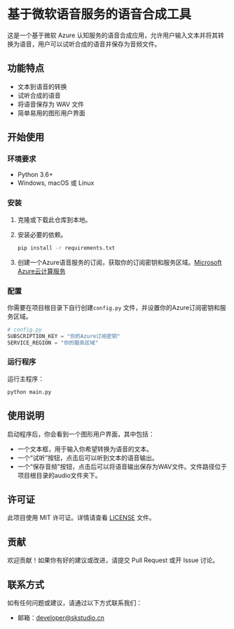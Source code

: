 
# 基于微软语音服务的语音合成工具

这是一个基于微软 Azure 认知服务的语音合成应用，允许用户输入文本并将其转换为语音，用户可以试听合成的语音并保存为音频文件。

## 功能特点

- 文本到语音的转换
- 试听合成的语音
- 将语音保存为 WAV 文件
- 简单易用的图形用户界面

## 开始使用

### 环境要求

- Python 3.6+
- Windows, macOS 或 Linux

### 安装

1. 克隆或下载此仓库到本地。

2. 安装必要的依赖。

   ```bash
   pip install -r requirements.txt
   ```

3. 创建一个Azure语音服务的订阅，获取你的订阅密钥和服务区域。[Microsoft Azure云计算服务](https://azure.microsoft.com/zh-cn/)

### 配置
你需要在项目根目录下自行创建`config.py` 文件，并设置你的Azure订阅密钥和服务区域。

```python
# config.py
SUBSCRIPTION_KEY = "你的Azure订阅密钥"
SERVICE_REGION = "你的服务区域"
```

### 运行程序

运行主程序：

```bash
python main.py
```

## 使用说明

启动程序后，你会看到一个图形用户界面，其中包括：

- 一个文本框，用于输入你希望转换为语音的文本。
- 一个“试听”按钮，点击后可以听到文本的语音输出。
- 一个“保存音频”按钮，点击后可以将语音输出保存为WAV文件。文件路径位于项目根目录的audio文件夹下。

## 许可证

此项目使用 MIT 许可证。详情请查看 [LICENSE](LICENSE) 文件。

## 贡献

欢迎贡献！如果你有好的建议或改进，请提交 Pull Request 或开 Issue 讨论。

## 联系方式

如有任何问题或建议，请通过以下方式联系我们：
- 邮箱：developer@skstudio.cn